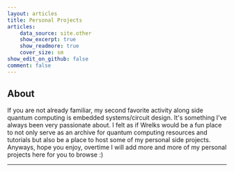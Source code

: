 ```yaml
---
layout: articles
title: Personal Projects
articles:
    data_source: site.other
    show_excerpt: true
    show_readmore: true
    cover_size: sm
show_edit_on_github: false
comment: false
---
```

<div class="article__content" markdown="1">

## About

If you are not already familiar, my second favorite activity along side quantum computing is embedded systems/circuit design. It's something I've always been very passionate about. I felt as if Wrelks would be a fun place to not only serve as an archive for quantum computing resources and tutorials but also be a place to host some of my personal side projects. Anyways, hope you enjoy, overtime I will add more and more of my personal projects here for you to browse :)

---

</div>